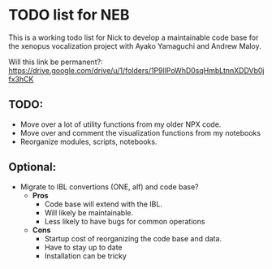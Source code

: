 # TODO list for NEB
This is a working todo list for Nick to develop a maintainable code base for the xenopus vocalization project with Ayako Yamaguchi and Andrew Maloy.

Will this link be permanent?:\
https://drive.google.com/drive/u/1/folders/1P9llPoWhD0sqHmbLtnnXDDVb0jfx3hCK

## TODO:

- Move over a lot of utility functions from my older NPX code. 
- Move over and comment the visualization functions from my notebooks
- Reorganize modules, scripts, notebooks.

## Optional:
- Migrate to IBL convertions (ONE, alf) and code base?
    - **Pros**
        - Code base will extend with the IBL.
        - Will likely be maintainable. 
        - Less likely to have bugs for common operations
    - **Cons** 
        - Startup cost of reorganizing the code base and data.
        - Have to stay up to date 
        - Installation can be tricky
